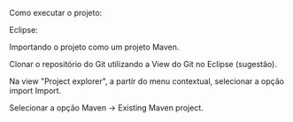 Como executar o projeto:

Eclipse: 

Importando o projeto como um projeto Maven.

Clonar o repositório do Git utilizando a View do Git no Eclipse (sugestão).

Na view "Project explorer", a partír do menu contextual, selecionar a opção import Import. 

Selecionar a opção Maven -> Existing Maven project.


